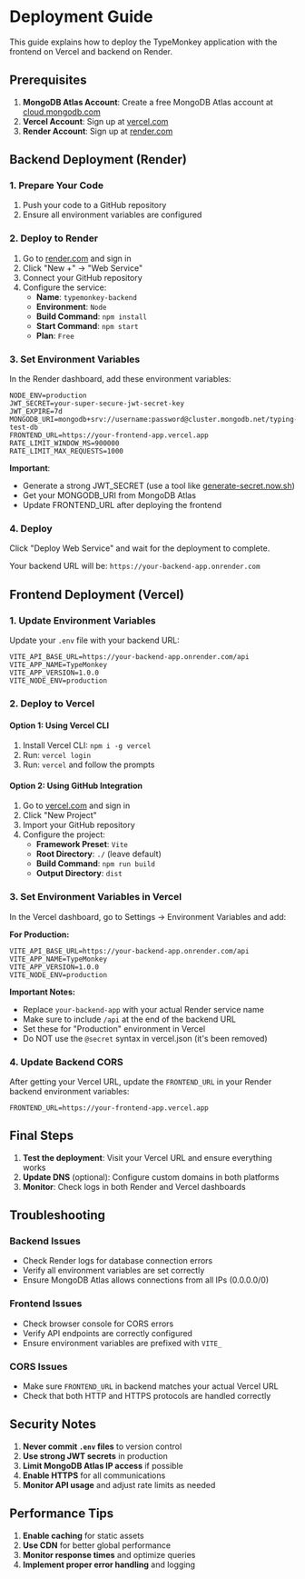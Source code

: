 # Deployment Guide

This guide explains how to deploy the TypeMonkey application with the frontend on Vercel and backend on Render.

## Prerequisites

1. **MongoDB Atlas Account**: Create a free MongoDB Atlas account at [cloud.mongodb.com](https://cloud.mongodb.com/)
2. **Vercel Account**: Sign up at [vercel.com](https://vercel.com/)
3. **Render Account**: Sign up at [render.com](https://render.com/)

## Backend Deployment (Render)

### 1. Prepare Your Code

1. Push your code to a GitHub repository
2. Ensure all environment variables are configured

### 2. Deploy to Render

1. Go to [render.com](https://render.com/) and sign in
2. Click "New +" → "Web Service"
3. Connect your GitHub repository
4. Configure the service:
   - **Name**: `typemonkey-backend`
   - **Environment**: `Node`
   - **Build Command**: `npm install`
   - **Start Command**: `npm start`
   - **Plan**: `Free`

### 3. Set Environment Variables

In the Render dashboard, add these environment variables:

```
NODE_ENV=production
JWT_SECRET=your-super-secure-jwt-secret-key
JWT_EXPIRE=7d
MONGODB_URI=mongodb+srv://username:password@cluster.mongodb.net/typing-test-db
FRONTEND_URL=https://your-frontend-app.vercel.app
RATE_LIMIT_WINDOW_MS=900000
RATE_LIMIT_MAX_REQUESTS=1000
```

**Important**: 
- Generate a strong JWT_SECRET (use a tool like [generate-secret.now.sh](https://generate-secret.now.sh/64))
- Get your MONGODB_URI from MongoDB Atlas
- Update FRONTEND_URL after deploying the frontend

### 4. Deploy

Click "Deploy Web Service" and wait for the deployment to complete.

Your backend URL will be: `https://your-backend-app.onrender.com`

## Frontend Deployment (Vercel)

### 1. Update Environment Variables

Update your `.env` file with your backend URL:

```
VITE_API_BASE_URL=https://your-backend-app.onrender.com/api
VITE_APP_NAME=TypeMonkey
VITE_APP_VERSION=1.0.0
VITE_NODE_ENV=production
```

### 2. Deploy to Vercel

#### Option 1: Using Vercel CLI

1. Install Vercel CLI: `npm i -g vercel`
2. Run: `vercel login`
3. Run: `vercel` and follow the prompts

#### Option 2: Using GitHub Integration

1. Go to [vercel.com](https://vercel.com/) and sign in
2. Click "New Project"
3. Import your GitHub repository
4. Configure the project:
   - **Framework Preset**: `Vite`
   - **Root Directory**: `./` (leave default)
   - **Build Command**: `npm run build`
   - **Output Directory**: `dist`

### 3. Set Environment Variables in Vercel

In the Vercel dashboard, go to Settings → Environment Variables and add:

**For Production:**
```
VITE_API_BASE_URL=https://your-backend-app.onrender.com/api
VITE_APP_NAME=TypeMonkey
VITE_APP_VERSION=1.0.0
VITE_NODE_ENV=production
```

**Important Notes:**
- Replace `your-backend-app` with your actual Render service name
- Make sure to include `/api` at the end of the backend URL
- Set these for "Production" environment in Vercel
- Do NOT use the `@secret` syntax in vercel.json (it's been removed)

### 4. Update Backend CORS

After getting your Vercel URL, update the `FRONTEND_URL` in your Render backend environment variables:

```
FRONTEND_URL=https://your-frontend-app.vercel.app
```

## Final Steps

1. **Test the deployment**: Visit your Vercel URL and ensure everything works
2. **Update DNS** (optional): Configure custom domains in both platforms
3. **Monitor**: Check logs in both Render and Vercel dashboards

## Troubleshooting

### Backend Issues
- Check Render logs for database connection errors
- Verify all environment variables are set correctly
- Ensure MongoDB Atlas allows connections from all IPs (0.0.0.0/0)

### Frontend Issues
- Check browser console for CORS errors
- Verify API endpoints are correctly configured
- Ensure environment variables are prefixed with `VITE_`

### CORS Issues
- Make sure `FRONTEND_URL` in backend matches your actual Vercel URL
- Check that both HTTP and HTTPS protocols are handled correctly

## Security Notes

1. **Never commit `.env` files** to version control
2. **Use strong JWT secrets** in production
3. **Limit MongoDB Atlas IP access** if possible
4. **Enable HTTPS** for all communications
5. **Monitor API usage** and adjust rate limits as needed

## Performance Tips

1. **Enable caching** for static assets
2. **Use CDN** for better global performance
3. **Monitor response times** and optimize queries
4. **Implement proper error handling** and logging
